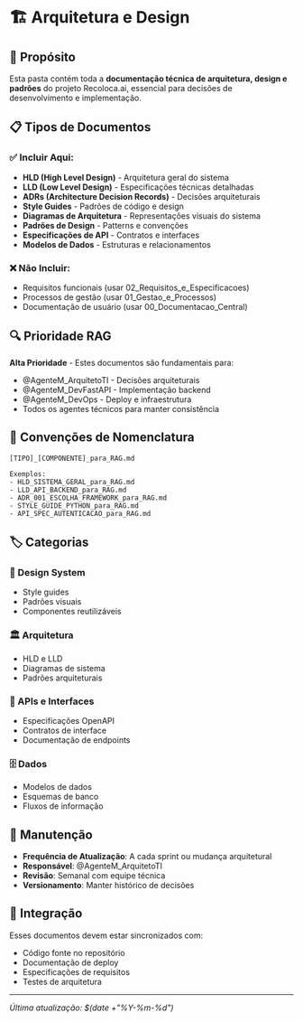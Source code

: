 # 🏗️ Arquitetura e Design

## 🎯 Propósito

Esta pasta contém toda a **documentação técnica de arquitetura, design e padrões** do projeto Recoloca.ai, essencial para decisões de desenvolvimento e implementação.

## 📋 Tipos de Documentos

### ✅ Incluir Aqui:
- **HLD (High Level Design)** - Arquitetura geral do sistema
- **LLD (Low Level Design)** - Especificações técnicas detalhadas
- **ADRs (Architecture Decision Records)** - Decisões arquiteturais
- **Style Guides** - Padrões de código e design
- **Diagramas de Arquitetura** - Representações visuais do sistema
- **Padrões de Design** - Patterns e convenções
- **Especificações de API** - Contratos e interfaces
- **Modelos de Dados** - Estruturas e relacionamentos

### ❌ Não Incluir:
- Requisitos funcionais (usar 02_Requisitos_e_Especificacoes)
- Processos de gestão (usar 01_Gestao_e_Processos)
- Documentação de usuário (usar 00_Documentacao_Central)

## 🔍 Prioridade RAG

**Alta Prioridade** - Estes documentos são fundamentais para:
- @AgenteM_ArquitetoTI - Decisões arquiteturais
- @AgenteM_DevFastAPI - Implementação backend
- @AgenteM_DevOps - Deploy e infraestrutura
- Todos os agentes técnicos para manter consistência

## 📝 Convenções de Nomenclatura

```
[TIPO]_[COMPONENTE]_para_RAG.md

Exemplos:
- HLD_SISTEMA_GERAL_para_RAG.md
- LLD_API_BACKEND_para_RAG.md
- ADR_001_ESCOLHA_FRAMEWORK_para_RAG.md
- STYLE_GUIDE_PYTHON_para_RAG.md
- API_SPEC_AUTENTICACAO_para_RAG.md
```

## 🏷️ Categorias

### 🎨 Design System
- Style guides
- Padrões visuais
- Componentes reutilizáveis

### 🏛️ Arquitetura
- HLD e LLD
- Diagramas de sistema
- Padrões arquiteturais

### 📡 APIs e Interfaces
- Especificações OpenAPI
- Contratos de interface
- Documentação de endpoints

### 🗄️ Dados
- Modelos de dados
- Esquemas de banco
- Fluxos de informação

## 🔄 Manutenção

- **Frequência de Atualização**: A cada sprint ou mudança arquitetural
- **Responsável**: @AgenteM_ArquitetoTI
- **Revisão**: Semanal com equipe técnica
- **Versionamento**: Manter histórico de decisões

## 🔗 Integração

Esses documentos devem estar sincronizados com:
- Código fonte no repositório
- Documentação de deploy
- Especificações de requisitos
- Testes de arquitetura

---

*Última atualização: $(date +"%Y-%m-%d")*